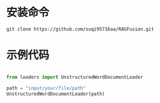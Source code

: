 

# 安装命令

`git clone https://github.com/suqi95716aa/RAGFusion.git`


# 示例代码

```python

from loaders import UnstructuredWordDocumentLoader

path = "input/your/file/path"
UnstructuredWordDocumentLoader(path)

```
